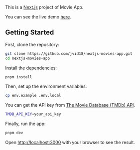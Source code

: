 This is a [Next.js](https://nextjs.org) project of Movie App.

You can see the live demo [here](https://nextjs-movies-app-omega.vercel.app).

## Getting Started

First, clone the repository:

```bash
git clone https://github.com/jvid18/nextjs-movies-app.git
cd nextjs-movies-app
```

Install the dependencies:

```bash
pnpm install
```

Then, set up the environment variables:

```bash
cp env.example .env.local
```

You can get the API key from [The Movie Database (TMDb) API](https://developer.themoviedb.org/docs/getting-started).

```bash
TMDB_API_KEY=your_api_key
```

Finally, run the app:
```bash
pnpm dev
```

Open [http://localhost:3000](http://localhost:3000) with your browser to see the result.
